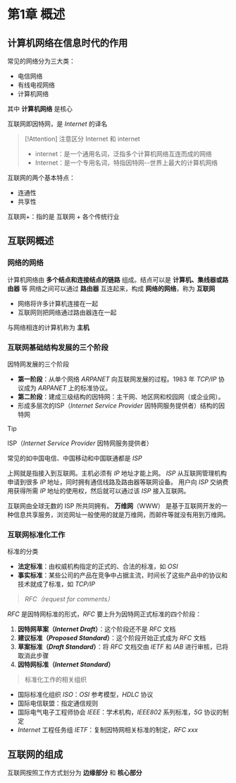 # 第1章 概述

## 计算机网络在信息时代的作用

常见的网络分为三大类：
- 电信网络
- 有线电视网络
- 计算机网络

其中 **计算机网络** 是核心

互联网即因特网，是 *Internet* 的译名

> [!Attention]
> 注意区分 Internet 和 internet
> - internet：是一个通用名词，泛指多个计算机网络互连而成的网络
> - Internet：是一个专用名词，特指因特网--世界上最大的计算机网络

互联网的两个基本特点：
- 连通性
- 共享性

互联网+：指的是 互联网 + 各个传统行业

## 互联网概述

### 网络的网络

计算机网络由 **多个结点和连接结点的链路** 组成。结点可以是 **计算机、集线器或路由器** 等
网络之间可以通过 **路由器** 互连起来，构成 **网络的网络**，称为 **互联网**

- 网络将许多计算机连接在一起
- 互联网则把网络通过路由器连在一起

与网络相连的计算机称为 **主机**

### 互联网基础结构发展的三个阶段

因特网发展的三个阶段
- **第一阶段**：从单个网络 *ARPANET* 向互联网发展的过程。1983 年 *TCP/IP* 协议成为 *ARPANET* 上的标准协议。
- **第二阶段**：建成三级结构的因特网：主干网、地区网和校园网（或企业网）。
- 形成多层次的ISP（*Internet Service Provider* 因特网服务提供者）结构的因特网

> [!tip]
> ISP（*Internet Service Provider* 因特网服务提供者）
> 
> 常见的如中国电信、中国移动和中国联通都是 *ISP*
> 
> 上网就是指接入到互联网。主机必须有 *IP* 地址才能上网。
> *ISP* 从互联网管理机构申请到很多 *IP* 地址，同时拥有通信线路及路由器等联网设备。
> 用户向 *ISP* 交纳费用获得所需 *IP* 地址的使用权，然后就可以通过该 *ISP* 接入互联网。
> 
> 互联网由全球无数的 ISP 所共同拥有。
> **万维网**（WWW） 是基于互联网开发的一种信息共享服务，浏览网址一般使用的就是万维网，而邮件等就没有用到万维网。

### 互联网标准化工作

标准的分类
- **法定标准**：由权威机构指定的正式的、合法的标准，如 *OSI*
- **事实标准**：某些公司的产品在竞争中占据主流，时间长了这些产品中的协议和技术就成了标准，如 *TCP/IP*

> *RFC（request for comments）*

*RFC* 是因特网标准的形式，*RFC* 要上升为因特网正式标准的四个阶段：
1. **因特网草案（*Internet Draft*）**：这个阶段还不是 *RFC* 文档
2. **建议标准（*Proposed Standard*）**：这个阶段开始正式成为 *RFC* 文档
3. **草案标准（*Draft Standard*）**：将 *RFC* 文档交由 *IETF* 和 *IAB* 进行审核，已将取消此步骤
4. **因特网标准（*Internet Standard*）**

> 标准化工作的相关组织

- 国际标准化组织 *ISO*：*OSI* 参考模型，*HDLC* 协议
- 国际电信联盟：指定通信规则
- 国际电气电子工程师协会 *IEEE*：学术机构，*IEEE802* 系列标准，*5G* 协议的制定
- *Internet* 工程任务组 *IETF*：复制因特网相关标准的制定，*RFC xxx*

## 互联网的组成

互联网按照工作方式划分为 **边缘部分** 和 **核心部分**
